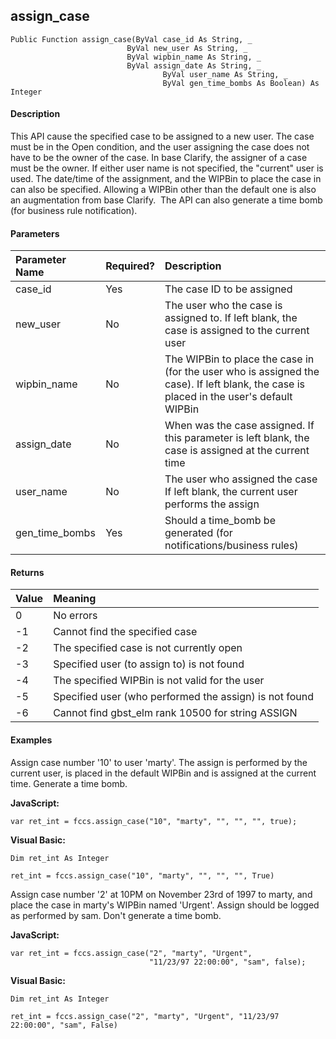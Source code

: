 assign_case
-----------

```
Public Function assign_case(ByVal case_id As String, _
                          ByVal new_user As String, _
                          ByVal wipbin_name As String, _
                          ByVal assign_date As String, _
				                  ByVal user_name As String, _
				                  ByVal gen_time_bombs As Boolean) As Integer
```

#### Description

This API cause the specified case to be assigned to a new user. The case must be in the Open condition, and the user assigning the case does not have to be the owner of the case. In base Clarify, the assigner of a case  must be the owner. If either user name is not specified, the "current" user is used. The date/time of the assignment, and the WIPBin to place the case in can also be specified. Allowing a WIPBin other than the default one is also an augmentation from base Clarify.  The API can also generate a time bomb (for business rule notification).

#### Parameters

| Parameter Name | Required? | Description |
|:--- |:--- |:--- |
| case_id | Yes | The case ID to be assigned |
| new_user | No | The user who the case is assigned to. If left blank, the case is assigned to the current user |
| wipbin_name | No | The WIPBin to place the case in (for the user who is assigned the case). If left blank, the case is placed in the user's default WIPBin |
| assign_date | No | When was the case assigned. If this parameter is left blank, the case is assigned at the current time |
| user_name | No | The user who assigned the case If left blank, the current user performs the assign |
| gen_time_bombs | Yes | Should a time_bomb be generated (for notifications/business rules) |

#### Returns

| Value | Meaning |
|:--- |:--- |
| 0 | No errors |
| -1 | Cannot find the specified case |
| -2 | The specified case is not currently open |
| -3 | Specified user (to assign to) is not found |
| -4 | The specified WIPBin is not valid for the user |
| -5 | Specified user (who performed the assign) is not found |
| -6 | Cannot find gbst_elm rank 10500 for string ASSIGN |

#### Examples

Assign case number '10' to user 'marty'. The assign is performed by the current user, is placed in the default WIPBin and is assigned at the current time. Generate a time bomb.

**JavaScript:**
```
var ret_int = fccs.assign_case("10", "marty", "", "", "", true);
```

**Visual Basic:**
```
Dim ret_int As Integer

ret_int = fccs.assign_case("10", "marty", "", "", "", True)
```

Assign case number '2' at 10PM on November 23rd of 1997 to marty, and place the case in marty's WIPBin named 'Urgent'. Assign should be logged as performed by sam. Don't generate a time bomb.

**JavaScript:**
```
var ret_int = fccs.assign_case("2", "marty", "Urgent",
                               "11/23/97 22:00:00", "sam", false);
```

**Visual Basic:**
```
Dim ret_int As Integer

ret_int = fccs.assign_case("2", "marty", "Urgent", "11/23/97 22:00:00", "sam", False)
```
